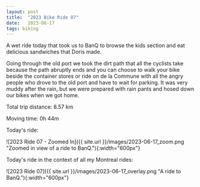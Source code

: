 ```yaml
---
layout: post
title:  "2023 Bike Ride 07"
date:   2023-06-17
tags: biking
---
```


A wet ride today that took us to BanQ to browse the kids section and eat delicious sandwiches that Doris made. 

Going through the old port we took the dirt path that all the cyclists take because the path abruptly ends and you can choose to walk your bike beside the container stores or ride on de la Commune with all the angry people who drove to the old port and have to wait for parking. It was very muddy after the rain, but we were prepared with rain pants and hosed down our bikes when we got home.

Total trip distance: 8.57 km

Moving time: 0h 44m

Today's ride:

![2023 Ride 07 - Zoomed In]({{ site.url }}/images/2023-06-17_zoom.png "Zoomed in view of a ride to BanQ."){:width="600px"}

Today's ride in the context of all my Montreal rides:

![2023 Ride 07]({{ site.url }}/images/2023-06-17_overlay.png "A ride to BanQ."){:width="600px"}
